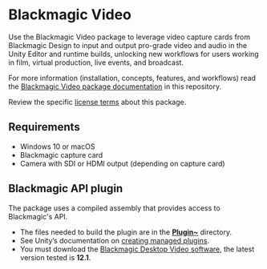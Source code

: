 # Blackmagic Video

Use the Blackmagic Video package to leverage video capture cards from Blackmagic Design to input and output pro-grade video and audio in the Unity Editor and runtime builds, unlocking new workflows for users working in film, virtual production, live events, and broadcast.

For more information (installation, concepts, features, and workflows) read the [Blackmagic Video package documentation](Documentation~/index.md) in this repository.  

Review the specific [license terms](LICENSE.md) about this package.

## Requirements

* Windows 10 or macOS
* Blackmagic capture card
* Camera with SDI or HDMI output (depending on capture card)

## Blackmagic API plugin

The package uses a compiled assembly that provides access to Blackmagic's API.
* The files needed to build the plugin are in the [**Plugin~**](Plugin~) directory.
* See Unity’s documentation on [creating managed plugins](https://docs.unity3d.com/Manual/UsingDLL.html).
* You must download the [Blackmagic Desktop Video software](https://www.blackmagicdesign.com/developer/product/capture-and-playback), the latest version tested is **12.1**.
